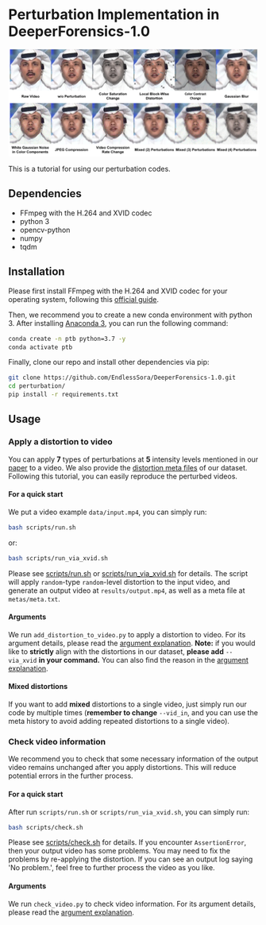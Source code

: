 # Perturbation Implementation in DeeperForensics-1.0

<p align="center"><img src="../supports/perturbations.png"></p>

This is a tutorial for using our perturbation codes.


## Dependencies
* FFmpeg with the H.264 and XVID codec
* python 3
* opencv-python
* numpy
* tqdm


## Installation
Please first install FFmpeg with the H.264 and XVID codec
for your operating system, following this
[official guide](https://trac.ffmpeg.org/wiki/CompilationGuide).

Then, we recommend you to create a new conda environment with
python 3. After installing [Anaconda 3](https://www.anaconda.com/),
you can run the following command:
```bash
conda create -n ptb python=3.7 -y
conda activate ptb
```
Finally, clone our repo and install other dependencies via pip:
```bash
git clone https://github.com/EndlessSora/DeeperForensics-1.0.git
cd perturbation/
pip install -r requirements.txt
```


## Usage
### Apply a distortion to video
You can apply **7** types of perturbations at **5** intensity levels mentioned in
our [paper](https://arxiv.org/abs/2001.03024) to a video. We also provide the
[distortion meta files](../dataset/README.md#lists) of our dataset. Following
this tutorial, you can easily reproduce the perturbed videos.


#### For a quick start
We put a video example `data/input.mp4`, you can simply run:
```bash
bash scripts/run.sh
```
or:
```bash
bash scripts/run_via_xvid.sh
```
Please see [scripts/run.sh](./scripts/run.sh) or
[scripts/run_via_xvid.sh](./scripts/run_via_xvid.sh) for details. The script will
apply `random`-type `random`-level distortion to the input video, and generate an
output video at `results/output.mp4`, as well as a meta file at `metas/meta.txt`.


#### Arguments
We run `add_distortion_to_video.py` to apply a distortion to video.
For its argument details, please read the [argument explanation](./ARGUMENTS.md#add_distortion_to_videopy).
**Note:** if you would like to **strictly** align with the distortions in our dataset,
**please add** `--via_xvid` **in your command.** You can also find the reason in
the [argument explanation](./ARGUMENTS.md#add_distortion_to_videopy).


#### Mixed distortions
If you want to add **mixed** distortions to a single video, just simply run our code
by multiple times (**remember to change** `--vid_in`, and you can use the meta history
to avoid adding repeated distortions to a single video).


### Check video information
We recommend you to check that some necessary information of the output video
remains unchanged after you apply distortions. This will reduce potential errors
in the further process.


#### For a quick start
After run `scripts/run.sh` or `scripts/run_via_xvid.sh`, you can simply run:
```bash
bash scripts/check.sh
```
Please see [scripts/check.sh](./scripts/check.sh) for details.
If you encounter `AssertionError`, then your output video has some problems. You may
need to fix the problems by re-applying the distortion. If you can see an output log
saying 'No problem.', feel free to further process the video as you like.

#### Arguments
We run `check_video.py` to check video information. For its argument details,
please read the [argument explanation](./ARGUMENTS.md#check_videopy).
